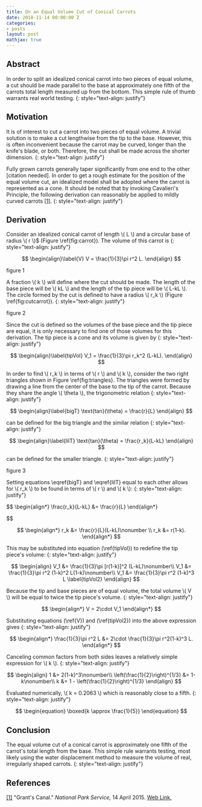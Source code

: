 ```yaml
---
title: On an Equal Volume Cut of Conical Carrots
date: 2018-11-14 00:00:00 Z
categories:
- posts
layout: post
mathjax: true
---
```


## Abstract
In order to split an idealized conical carrot into two pieces of equal volume, a cut should be made parallel to the base at approximately one fifth of the carrots total length measured up from the bottom. This simple rule of thumb warrants real world testing.
{: style="text-align: justify"}

## Motivation
It is of interest to cut a carrot into two pieces of equal volume. A trivial solution is to make a cut lengthwise from the tip to the base. However, this is often inconvenient because the carrot may be curved, longer than the knife's blade, or both. Therefore, the cut shall be made across the shorter dimension. 
{: style="text-align: justify"}

Fully grown carrots generally taper significantly from one end to the other [citation needed]. In order to get a rough estimate for the position of the equal volume cut, an idealized model shall be adopted where the carrot is represented as a cone. It should be noted that by invoking Cavalieri's Principle, the following derivation can reasonably be applied to mildly curved carrots <a name="ref1"></a>[[1]](#cavalieri).
{: style="text-align: justify"}

## Derivation

Consider an idealized conical carrot of length \\( L \\) and a circular base of radius \\( r \\)$ (Figure \ref{fig:carrot}). The volume of this carrot is
{: style="text-align: justify"}

$$
	\begin{align}\label{V}
		V = \frac{1}{3}\pi r^2 L.
	\end{align}
$$

figure 1

A fraction \\( k \\) will define where the cut should be made. The length of the base piece will be \\( kL \\) and the length of the tip piece will be \\( L-kL \\). The circle formed by the cut is defined to have a radius \\( r_k \\) (Figure \ref{fig:cutcarrot}). 
{: style="text-align: justify"}

figure 2

Since the cut is defined so the volumes of the base piece and the tip piece are equal, it is only necessary to find one of those volumes for this derivation. The tip piece is a cone and its volume is given by 
{: style="text-align: justify"}

$$
	\begin{align}\label{tipVol}
		V_1 = \frac{1}{3}\pi r_k^2 (L-kL).
	\end{align}
$$

In order to find \\( r_k \\) in terms of \\( r \\) and \\( k \\), consider the two right triangles shown in Figure \ref{fig:triangles}. The triangles were formed by drawing a line from the center of the base to the tip of the carrot. Because they share the angle \\( \theta \\), the trigonometric relation
{: style="text-align: justify"}

$$
	\begin{align}\label{bigT}
		\text{tan}(\theta) = \frac{r}{L}
	\end{align}
$$

can be defined for the big triangle and the similar relation
{: style="text-align: justify"}

$$
	\begin{align}\label{lilT}
		\text{tan}(\theta) = \frac{r_k}{L-kL}
	\end{align}
$$

can be defined for the smaller triangle. 
{: style="text-align: justify"}

figure 3

Setting equations \eqref{bigT} and \eqref{lilT} equal to each other allows for \\( r_k \\) to be found in terms of \\( r \\) and \\( k \\):
{: style="text-align: justify"}

$$
	\begin{align*}
		\frac{r_k}{L-kL} &= \frac{r}{L}
	\end{align*}

$$

$$
	\begin{align*}
		r_k &= \frac{r}{L}(L-kL)\nonumber \\
		r_k &= r(1-k).
	\end{align*}
$$

This may be substituted into equation (\ref{tipVol}) to redefine the tip piece's volume:
{: style="text-align: justify"}

$$
	\begin{align}
		V_1 &= \frac{1}{3}\pi [r(1-k)]^2 (L-kL)\nonumber\\
		V_1 &= \frac{1}{3}\pi r^2 (1-k)^2 L(1-k)\nonumber\\
		V_1 &= \frac{1}{3}\pi r^2 (1-k)^3 L \label{tipVol2}
	\end{align}
$$

Because the tip and base pieces are of equal volume, the total volume \\( V \\) will be equal to twice the tip piece's volume.
{: style="text-align: justify"}

$$
	\begin{align*}
		V = 2\cdot V_1
	\end{align*}
$$

Substituting equations (\ref{V}) and (\ref{tipVol2}) into the above expression gives
{: style="text-align: justify"}

$$
	\begin{align*}
		 \frac{1}{3}\pi r^2 L &= 2\cdot \frac{1}{3}\pi r^2(1-k)^3 L.
	\end{align*}
$$

Canceling common factors from both sides leaves a relatively simple expression for \\( k \\).
{: style="text-align: justify"}

$$
	\begin{align}
		1 &= 2(1-k)^3\nonumber\\
		\left(\frac{1}{2}\right)^{1/3} &= 1-k\nonumber\\
		k &= 1 - \left(\frac{1}{2}\right)^{1/3}
	\end{align}
$$

Evaluated numerically, \\( k = 0.2063 \\) which is reasonably close to a fifth.
{: style="text-align: justify"}

$$
	\begin{equation}
		\boxed{k \approx \frac{1}{5}}
	\end{equation}
$$
	
## Conclusion

The equal volume cut of a conical carrot is approximately one fifth of the carrot's total length from the base. This simple rule warrants testing, most likely using the water displacement method to measure the volume of real, irregularly shaped carrots.
{: style="text-align: justify"}



## References

<a name="cavalieri"></a>
[[1]](#ref1) "Grant's Canal." *National Park Service,* 14 April 2015. [Web Link.](https://en.wikipedia.org/wiki/Cavalieri%27s_principle)
